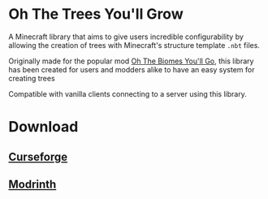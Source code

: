# Oh The Trees You'll Grow

A Minecraft library that aims to give users incredible configurability by allowing the creation of trees with Minecraft's structure template `.nbt` files. 

Originally made for the popular mod [Oh The Biomes You'll Go](https://www.curseforge.com/minecraft/mc-mods/oh-the-biomes-youll-go), this library has been created for users and modders alike to have an easy system for creating trees 

Compatible with vanilla clients connecting to a server using this library.

# Download
## [Curseforge](https://curseforge.com/minecraft/mc-mods/oh-the-trees-youll-grow)

## [Modrinth](https://modrinth.com/project/oh-the-trees-youll-grow)